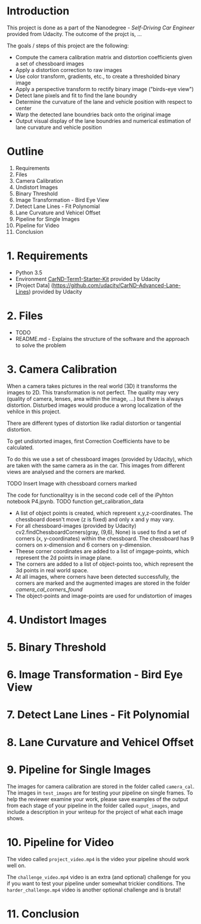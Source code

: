 # Introduction
This project is done as a part of the Nanodegree - *Self-Driving Car Engineer* provided from Udacity. The outcome of the projct is, ...

The goals / steps of this project are the following:
- Compute the camera calibration matrix and distortion coefficients given a set of chessboard images
- Apply a distortion correction to raw images
- Use color transform, gradients, etc., to create a thresholded binary image
- Apply a perspective transform to rectify binary image ("birds-eye view")
- Detect lane pixels and fit to find the lane boundry
- Determine the curvature of the lane and vehicle position with respect to center
- Warp the detected lane boundries back onto the original image
- Output visual display of the lane boundries and numerical estimation of lane curvature and vehicle  position

# Outline
1. Requirements
2. Files
3. Camera Calibration
4. Undistort Images
5. Binary Threshold
6. Image Transformation - Bird Eye View
7. Detect Lane Lines - Fit Polynomial
8. Lane Curvature and Vehicel Offset
9. Pipeline for Single Images
10. Pipeline for Video
11. Conclusion

# 1. Requirements
- Python 3.5
- Environment [CarND-Term1-Starter-Kit](https://github.com/udacity/CarND-Term1-Starter-Kit/blob/master/README.md) provided by Udacity
- [Project Data] (https://github.com/udacity/CarND-Advanced-Lane-Lines) provided by Udacity

# 2. Files
- TODO
- README.md - Explains the structure of the software and the approach to solve the problem 

# 3. Camera Calibration
When a camera takes pictures in the real world (3D) it transforms the images to 2D. This transformation is not perfect. The quality may very (quality of camera, lenses, area within the image, ...) but there is always distortion. Disturbed images would produce a wrong localization of the vehilce in this project.

There are different types of distortion like radial distortion or tangential distortion.

To get undistorted images, first Correction Coefficients have to be calculated.

To do this we use a set of chessboard images (provided by Udacity), which are taken with the same camera as in the car. This images from different views are analysed and the corners are marked.

TODO Insert Image with chessboard corners marked

The code for functionalityy is in the second code cell of the iPyhton notebook P4.jpynb.
TODO function get_calibration_data

- A list of object points is created, which represent x,y,z-coordinates. The chessboard doesn't move (z is fixed) and only x and y may vary.
- For all chessboard-images (provided by Udacity) cv2.findChessboardCorners(gray, (9,6), None) is used to find a set of corners (x, y-coordinates) within the chessboard. The chessboard has 9 corners on x-dimension and 6 corners on y-dimension.
- Theese corner coordinates are added to a list of imgage-points, which represent the 2d points in image plane.
- The corners are added to a list of object-points too, which represent the 3d points in real world space.
- At all images, where corners have been detected successfully, the corners are marked and the augmented images are stored in the folder *camera_cal_corners_found*
- The object-points and image-points are used for undistortion of images

# 4. Undistort Images


# 5. Binary Threshold


# 6. Image Transformation - Bird Eye View


# 7. Detect Lane Lines - Fit Polynomial


# 8. Lane Curvature and Vehicel Offset


# 9. Pipeline for Single Images

The images for camera calibration are stored in the folder called `camera_cal`.  The images in `test_images` are for testing your pipeline on single frames.  To help the reviewer examine your work, please save examples of the output from each stage of your pipeline in the folder called `ouput_images`, and include a description in your writeup for the project of what each image shows.

# 10. Pipeline for Video

The video called `project_video.mp4` is the video your pipeline should work well on.  

The `challenge_video.mp4` video is an extra (and optional) challenge for you if you want to test your pipeline under somewhat trickier conditions.  The `harder_challenge.mp4` video is another optional challenge and is brutal!

# 11. Conclusion


